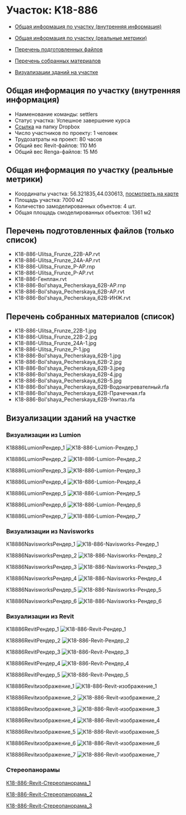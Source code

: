 # Участок: K18-886

* [Общая информация по участку (внутренняя информация)](#Chapter1)

* [Общая информация по участку (реальные метрики)](#Chapter2)

* [Перечень подготовленных файлов](#Chapter3)

* [Перечень собранных материалов](#Chapter4)

* [Визуализации зданий на участке](#Chapter6)

## <a id="Chapter1"></a> Общая информация по участку (внутренняя информация)
+ Наименование команды: settlers
+ Статус участка: Успешное завершение курса
+ [Ссылка](https://www.dropbox.com/sh/wvvgv1nw1iqred9/AADM8lPekursV7-tB8AkeTzZa/K18_886?dl=0) на папку Dropbox
+ Число участников по проекту: 1 человек
+ Трудозатраты на проект: 80 часов
+ Общий вес Revit-файлов: 110 Мб
+ Общий вес Renga-файлов: 15 Мб
## <a id="Chapter2"></a> Общая информация по участку (реальные метрики)
+ Координаты участка: 56.321835,44.030613, [посмотреть на карте](https://yandex.ru/maps/47/nizhny-novgorod/?ll=44.030613%2C56.321835&z=19)
+ Площадь участка: 7000 м2
+ Количество замоделированных объектов: 4 шт.
+ Общая площадь смоделированных объектов: 1361 м2
## <a id="Chapter3"></a> Перечень подготовленных файлов (только список)
+ K18-886-Ulitsa_Frunze_22B-АР.rvt
+ K18-886-Ulitsa_Frunze_24A-АР.rvt
+ K18-886-Ulitsa_Frunze_P-АР.rnp
+ K18-886-Ulitsa_Frunze_P-АР.rvt
+ K18-886-Генплан.rvt
+ К18-886-Bol'shaya_Pecherskaya_62B-АР.rnp
+ К18-886-Bol'shaya_Pecherskaya_62B-АР.rvt
+ К18-886-Bol'shaya_Pecherskaya_62B-ИНЖ.rvt
## <a id="Chapter4"></a> Перечень собранных материалов (список)
+ K18-886-Ulitsa_Frunze_22B-1.jpg
+ K18-886-Ulitsa_Frunze_22B-2.jpg
+ K18-886-Ulitsa_Frunze_24A-1.jpg
+ K18-886-Ulitsa_Frunze_P-1.jpg
+ К18-886-Bol'shaya_Pecherskaya_62B-1.jpg
+ К18-886-Bol'shaya_Pecherskaya_62B-2.jpg
+ К18-886-Bol'shaya_Pecherskaya_62B-3.jpeg
+ К18-886-Bol'shaya_Pecherskaya_62B-4.jpg
+ К18-886-Bol'shaya_Pecherskaya_62B-5.jpg
+ К18-886-Bol'shaya_Pecherskaya_62B-Водонагревателный.rfa
+ К18-886-Bol'shaya_Pecherskaya_62B-Прачечная.rfa
+ К18-886-Bol'shaya_Pecherskaya_62B-Унитаз.rfa
## <a id="Chapter6"></a> Визуализации зданий на участке
### Визуализации из Lumion
K18886LumionРендер_1
![K18-886-Lumion-Рендер_1](/Images/K18_886/K18-886-Lumion-Рендер_1_Compressed.jpg)

K18886LumionРендер_2
![K18-886-Lumion-Рендер_2](/Images/K18_886/K18-886-Lumion-Рендер_2_Compressed.jpg)

K18886LumionРендер_3
![K18-886-Lumion-Рендер_3](/Images/K18_886/K18-886-Lumion-Рендер_3_Compressed.jpg)

K18886LumionРендер_4
![K18-886-Lumion-Рендер_4](/Images/K18_886/K18-886-Lumion-Рендер_4_Compressed.jpg)

K18886LumionРендер_5
![K18-886-Lumion-Рендер_5](/Images/K18_886/K18-886-Lumion-Рендер_5_Compressed.jpg)

K18886LumionРендер_6
![K18-886-Lumion-Рендер_6](/Images/K18_886/K18-886-Lumion-Рендер_6_Compressed.jpg)

K18886LumionРендер_7
![K18-886-Lumion-Рендер_7](/Images/K18_886/K18-886-Lumion-Рендер_7_Compressed.jpg)

### Визуализации из Navisworks
К18886NavisworksРендер_1
![К18-886-Navisworks-Рендер_1](/Images/K18_886/К18-886-Navisworks-Рендер_1_Compressed.jpg)

К18886NavisworksРендер_2
![К18-886-Navisworks-Рендер_2](/Images/K18_886/К18-886-Navisworks-Рендер_2_Compressed.jpg)

К18886NavisworksРендер_3
![К18-886-Navisworks-Рендер_3](/Images/K18_886/К18-886-Navisworks-Рендер_3_Compressed.jpg)

К18886NavisworksРендер_4
![К18-886-Navisworks-Рендер_4](/Images/K18_886/К18-886-Navisworks-Рендер_4_Compressed.jpg)

К18886NavisworksРендер_5
![К18-886-Navisworks-Рендер_5](/Images/K18_886/К18-886-Navisworks-Рендер_5_Compressed.jpg)

К18886NavisworksРендер_6
![К18-886-Navisworks-Рендер_6](/Images/K18_886/К18-886-Navisworks-Рендер_6_Compressed.jpg)

### Визуализации из Revit
K18886RevitРендер_1
![K18-886-Revit-Рендер_1](/Images/K18_886/K18-886-Revit-Рендер_1_Compressed.jpg)

K18886RevitРендер_2
![K18-886-Revit-Рендер_2](/Images/K18_886/K18-886-Revit-Рендер_2_Compressed.jpg)

K18886RevitРендер_3
![K18-886-Revit-Рендер_3](/Images/K18_886/K18-886-Revit-Рендер_3_Compressed.jpg)

K18886RevitРендер_4
![K18-886-Revit-Рендер_4](/Images/K18_886/K18-886-Revit-Рендер_4_Compressed.jpg)

K18886RevitРендер_5
![K18-886-Revit-Рендер_5](/Images/K18_886/K18-886-Revit-Рендер_5_Compressed.jpg)

К18886Revitизображение_1
![К18-886-Revit-изображение_1](/Images/K18_886/К18-886-Revit-изображение_1_Compressed.jpg)

К18886Revitизображение_2
![К18-886-Revit-изображение_2](/Images/K18_886/К18-886-Revit-изображение_2_Compressed.jpg)

К18886Revitизображение_3
![К18-886-Revit-изображение_3](/Images/K18_886/К18-886-Revit-изображение_3_Compressed.jpg)

К18886Revitизображение_4
![К18-886-Revit-изображение_4](/Images/K18_886/К18-886-Revit-изображение_4_Compressed.jpg)

К18886Revitизображение_5
![К18-886-Revit-изображение_5](/Images/K18_886/К18-886-Revit-изображение_5_Compressed.jpg)

К18886Revitизображение_6
![К18-886-Revit-изображение_6](/Images/K18_886/К18-886-Revit-изображение_6_Compressed.jpg)

К18886Revitизображение_7
![К18-886-Revit-изображение_7](/Images/K18_886/К18-886-Revit-изображение_7_Compressed.jpg)

### Стереопанорамы
[К18-886-Revit-Стереопанорама_1](https://pano.autodesk.com/pano.html?url=jpgs/d38874d3-52d7-4998-bafa-bb9072642c63&version=2)

[К18-886-Revit-Стереопанорама_2](https://pano.autodesk.com/pano.html?url=jpgs/34ecdc89-b3e0-485e-b100-2ebde7a3470c&version=2)

[К18-886-Revit-Стереопанорама_3](https://pano.autodesk.com/pano.html?url=jpgs/691a0ec6-e389-4284-9e02-cf2daa4ffd9f&version=2)

